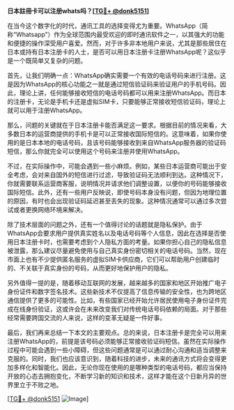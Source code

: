**日本註冊卡可以注册whats吗？[[TG💪+ @donk5151](https://t.me/s/donk5151)]**

在当今这个数字化的时代，通讯工具的选择变得尤为重要。WhatsApp（简称“Whatsapp”）作为全球范围内最受欢迎的即时通讯软件之一，以其强大的功能和便捷的操作深受用户喜爱。然而，对于许多非本地用户来说，尤其是那些居住在日本或持有日本注册卡的人士，是否可以用日本注册卡注册WhatsApp呢？这似乎是一个既简单又复杂的问题。

首先，让我们明确一点：WhatsApp确实需要一个有效的电话号码来进行注册。这是因为WhatsApp的核心功能之一就是通过短信验证码来验证用户的手机号码。因此，理论上讲，任何能够接收短信的电话号码都可以用来注册WhatsApp。而日本的注册卡，无论是手机卡还是虚拟SIM卡，只要能够正常接收短信验证码，理论上就可以用于注册WhatsApp。

那么，问题的关键就在于日本注册卡能否满足这一要求。根据目前的情况来看，大多数日本的运营商提供的手机卡是可以正常接收国际短信的。这意味着，如果你使用的是日本本地的电话号码，且该号码能够接收到来自WhatsApp服务器的验证码短信，那么你就完全可以使用这个号码来注册并使用WhatsApp。

不过，在实际操作中，可能会遇到一些小麻烦。例如，某些日本运营商可能出于安全考虑，会对来自国外的短信进行过滤，导致验证码无法顺利到达。这种情况下，你就需要联系运营商客服，说明情况并请求他们调整设置，以便你的号码能够接收国际短信。此外，还有一些用户反映说，即使号码本身没有问题，但因为地理位置的原因，有时也会出现验证码延迟甚至丢失的现象。这种情况通常可以通过多次尝试或者更换网络环境来解决。

除了技术层面的问题之外，还有一个值得讨论的话题就是隐私保护。由于WhatsApp会要求用户提供真实姓名以及电话号码等个人信息，因此在选择是否使用日本注册卡时，也需要考虑到个人隐私方面的考量。如果你担心自己的隐私信息被泄露，那么建议尽量避免使用与自己真实身份密切相关的电话号码。当然，现在市面上也有不少提供匿名服务的虚拟SIM卡供应商，它们可以帮助用户创建临时的、不关联于真实身份的号码，从而更好地保护用户的隐私。

另外值得一提的是，随着移动互联网的发展，越来越多的国家和地区开始推广电子身份证件和数字签名技术。这些新技术不仅提高了信息传输的安全性，也为跨地区通信提供了更多的可能性。比如，有些国家已经开始允许居民使用电子身份证件完成在线身份验证，这或许会在未来改变我们对传统电话号码依赖的局面。对于那些经常需要跨国交流的人来说，这样的变革无疑是一件好事。

最后，我们再来总结一下本文的主要观点。总的来说，日本注册卡是完全可以用来注册WhatsApp的，前提是该号码必须能够正常接收验证码短信。虽然在实际操作过程中可能会遇到一些小障碍，但这些问题通常是可以通过耐心沟通和适当调整来克服的。同时，我们也应该意识到，随着科技的进步，未来的通讯方式将会变得更加多样化和智能化。因此，无论你现在使用的是哪种类型的电话号码，都应当保持开放的心态去拥抱变化，不断学习新的知识和技术，这样才能在这个日新月异的世界里立于不败之地。

[[TG💪+ @donk5151](https://t.me/s/donk5151) ![Image](https://i.postimg.cc/rwNCRYN7/Snipaste-2025-04-30-17-27-05.png)]